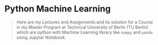 # Python Machine Learning

> Here are my Lectures and Assignments and its solution for a Course in my Master Program at Technical University of Berlin (TU Berlin) which are python with Machine Learning library like `numpy` and `panda` using Jupytar Notebook.
